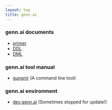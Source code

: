 ```yaml
---
layout: top
title: genn.ai
---
```


### genn.ai documents

* [primer](tutorial.html)
* [DDL](ddl.html)
* [DML](dml.html)

### genn.ai tool manual
* [gungnir](cli.html) (A command line tool)

### genn.ai environment
* [dev.genn.ai](http://dev.genn.ai/) (Sometimes stopped for update!)

